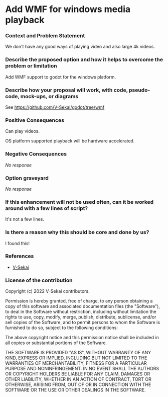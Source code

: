 # Add WMF for windows media playback

### Context and Problem Statement

We don't have any good ways of playing video and also large 4k videos.

### Describe the proposed option and how it helps to overcome the problem or limitation

Add WMF support to godot for the windows platform.

### Describe how your proposal will work, with code, pseudo-code, mock-ups, or diagrams

See https://github.com/V-Sekai/godot/tree/wmf

### Positive Consequences

Can play videos.

OS platform supported playback will be hardware accelerated.

### Negative Consequences

_No response_

### Option graveyard

_No response_

### If this enhancement will not be used often, can it be worked around with a few lines of script?

It's not a few lines.

### Is there a reason why this should be core and done by us?

I found this!

### References

- [V-Sekai](https://v-sekai.org/)

### License of the contribution

Copyright (c) 2022 V-Sekai contributors.

Permission is hereby granted, free of charge, to any person obtaining a copy of this software and associated documentation files (the "Software"), to deal in the Software without restriction, including without limitation the rights to use, copy, modify, merge, publish, distribute, sublicense, and/or sell copies of the Software, and to permit persons to whom the Software is furnished to do so, subject to the following conditions:

The above copyright notice and this permission notice shall be included in all copies or substantial portions of the Software.

THE SOFTWARE IS PROVIDED "AS IS", WITHOUT WARRANTY OF ANY KIND, EXPRESS OR IMPLIED, INCLUDING BUT NOT LIMITED TO THE WARRANTIES OF MERCHANTABILITY, FITNESS FOR A PARTICULAR PURPOSE AND NONINFRINGEMENT. IN NO EVENT SHALL THE AUTHORS OR COPYRIGHT HOLDERS BE LIABLE FOR ANY CLAIM, DAMAGES OR OTHER LIABILITY, WHETHER IN AN ACTION OF CONTRACT, TORT OR OTHERWISE, ARISING FROM, OUT OF OR IN CONNECTION WITH THE SOFTWARE OR THE USE OR OTHER DEALINGS IN THE SOFTWARE.
